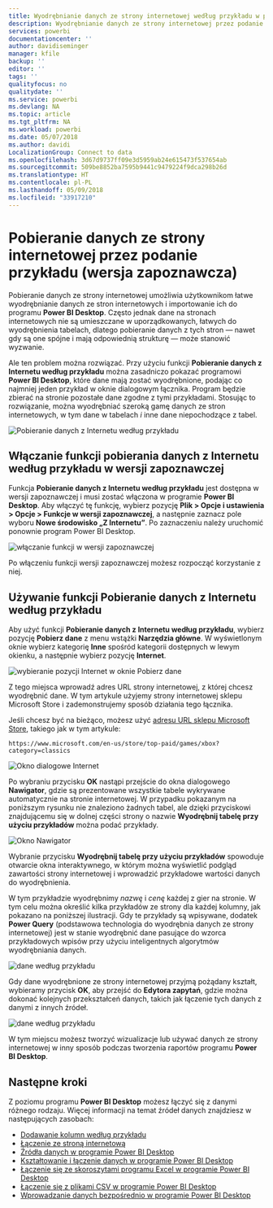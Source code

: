 ```yaml
---
title: Wyodrębnianie danych ze strony internetowej według przykładu w programie Power BI Desktop (wersja zapoznawcza)
description: Wyodrębnianie danych ze strony internetowej przez podanie przykładu danych do ściągnięcia
services: powerbi
documentationcenter: ''
author: davidiseminger
manager: kfile
backup: ''
editor: ''
tags: ''
qualityfocus: no
qualitydate: ''
ms.service: powerbi
ms.devlang: NA
ms.topic: article
ms.tgt_pltfrm: NA
ms.workload: powerbi
ms.date: 05/07/2018
ms.author: davidi
LocalizationGroup: Connect to data
ms.openlocfilehash: 3d67d9737ff09e3d5959ab24e615473f537654ab
ms.sourcegitcommit: 509be8852ba7595b9441c9479224f9dca298b26d
ms.translationtype: HT
ms.contentlocale: pl-PL
ms.lasthandoff: 05/09/2018
ms.locfileid: "33917210"
---
```

# <a name="get-data-from-a-web-page-by-providing-an-example-preview"></a>Pobieranie danych ze strony internetowej przez podanie przykładu (wersja zapoznawcza)

Pobieranie danych ze strony internetowej umożliwia użytkownikom łatwe wyodrębnianie danych ze stron internetowych i importowanie ich do programu **Power BI Desktop**. Często jednak dane na stronach internetowych nie są umieszczane w uporządkowanych, łatwych do wyodrębnienia tabelach, dlatego pobieranie danych z tych stron — nawet gdy są one spójne i mają odpowiednią strukturę — może stanowić wyzwanie. 

Ale ten problem można rozwiązać. Przy użyciu funkcji **Pobieranie danych z Internetu według przykładu** można zasadniczo pokazać programowi **Power BI Desktop**, które dane mają zostać wyodrębnione, podając co najmniej jeden przykład w oknie dialogowym łącznika. Program będzie zbierać na stronie pozostałe dane zgodne z tymi przykładami. Stosując to rozwiązanie, można wyodrębniać szeroką gamę danych ze stron internetowych, w tym dane w tabelach *i* inne dane niepochodzące z tabel. 

![Pobieranie danych z Internetu według przykładu](media/desktop-connect-to-web-by-example/web-by-example_01.png)


## <a name="enabling-the-preview-feature-get-data-from-web-by-example"></a>Włączanie funkcji pobierania danych z Internetu według przykładu w wersji zapoznawczej

Funkcja **Pobieranie danych z Internetu według przykładu** jest dostępna w wersji zapoznawczej i musi zostać włączona w programie **Power BI Desktop**. Aby włączyć tę funkcję, wybierz pozycję **Plik > Opcje i ustawienia > Opcje > Funkcje w wersji zapoznawczej**, a następnie zaznacz pole wyboru **Nowe środowisko „Z Internetu”**. Po zaznaczeniu należy uruchomić ponownie program Power BI Desktop.

![włączanie funkcji w wersji zapoznawczej](media/desktop-connect-to-web-by-example/web-by-example_02.png)

Po włączeniu funkcji wersji zapoznawczej możesz rozpocząć korzystanie z niej. 

## <a name="using-get-data-from-web-by-example"></a>Używanie funkcji Pobieranie danych z Internetu według przykładu

Aby użyć funkcji **Pobieranie danych z Internetu według przykładu**, wybierz pozycję **Pobierz dane** z menu wstążki **Narzędzia główne**. W wyświetlonym oknie wybierz kategorię **Inne** spośród kategorii dostępnych w lewym okienku, a następnie wybierz pozycję **Internet**.

![wybieranie pozycji Internet w oknie Pobierz dane](media/desktop-connect-to-web-by-example/web-by-example_03.png)

Z tego miejsca wprowadź adres URL strony internetowej, z której chcesz wyodrębnić dane. W tym artykule użyjemy strony internetowej sklepu Microsoft Store i zademonstrujemy sposób działania tego łącznika. 

Jeśli chcesz być na bieżąco, możesz użyć [adresu URL sklepu Microsoft Store](https://www.microsoft.com/en-us/store/top-paid/games/xbox?category=classics), takiego jak w tym artykule:

    https://www.microsoft.com/en-us/store/top-paid/games/xbox?category=classics

![Okno dialogowe Internet](media/desktop-connect-to-web-by-example/web-by-example_04.png)

Po wybraniu przycisku **OK** nastąpi przejście do okna dialogowego **Nawigator**, gdzie są prezentowane wszystkie tabele wykrywane automatycznie na stronie internetowej. W przypadku pokazanym na poniższym rysunku nie znaleziono żadnych tabel, ale dzięki przyciskowi znajdującemu się w dolnej części strony o nazwie **Wyodrębnij tabelę przy użyciu przykładów** można podać przykłady.


![Okno Nawigator](media/desktop-connect-to-web-by-example/web-by-example_05.png)

Wybranie przycisku **Wyodrębnij tabelę przy użyciu przykładów** spowoduje otwarcie okna interaktywnego, w którym można wyświetlić podgląd zawartości strony internetowej i wprowadzić przykładowe wartości danych do wyodrębnienia. 

W tym przykładzie wyodrębnimy *nazwę* i *cenę* każdej z gier na stronie. W tym celu można określić kilka przykładów ze strony dla każdej kolumny, jak pokazano na poniższej ilustracji. Gdy te przykłady są wpisywane, dodatek **Power Query** (podstawowa technologia do wyodrębnia danych ze strony internetowej) jest w stanie wyodrębnić dane pasujące do wzorca przykładowych wpisów przy użyciu inteligentnych algorytmów wyodrębniania danych.

![dane według przykładu](media/desktop-connect-to-web-by-example/web-by-example_06.png)

Gdy dane wyodrębnione ze strony internetowej przyjmą pożądany kształt, wybieramy przycisk **OK**, aby przejść do **Edytora zapytań**, gdzie można dokonać kolejnych przekształceń danych, takich jak łączenie tych danych z danymi z innych źródeł.

![dane według przykładu](media/desktop-connect-to-web-by-example/web-by-example_07.png)

W tym miejscu możesz tworzyć wizualizacje lub używać danych ze strony internetowej w inny sposób podczas tworzenia raportów programu **Power BI Desktop**.


## <a name="next-steps"></a>Następne kroki
Z poziomu programu **Power BI Desktop** możesz łączyć się z danymi różnego rodzaju. Więcej informacji na temat źródeł danych znajdziesz w następujących zasobach:

* [Dodawanie kolumn według przykładu](desktop-add-column-from-example.md)
* [Łączenie ze stroną internetową](desktop-connect-to-web.md)
* [Źródła danych w programie Power BI Desktop](desktop-data-sources.md)
* [Kształtowanie i łączenie danych w programie Power BI Desktop](desktop-shape-and-combine-data.md)
* [Łączenie się ze skoroszytami programu Excel w programie Power BI Desktop](desktop-connect-excel.md)   
* [Łączenie się z plikami CSV w programie Power BI Desktop](desktop-connect-csv.md)   
* [Wprowadzanie danych bezpośrednio w programie Power BI Desktop](desktop-enter-data-directly-into-desktop.md)   

